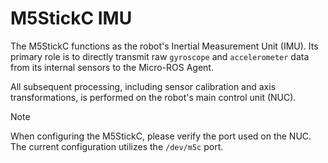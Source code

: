 # **M5StickC IMU**

The M5StickC functions as the robot's Inertial Measurement Unit (IMU). Its primary role is to directly transmit raw `gyroscope` and `accelerometer` data from its internal sensors to the Micro-ROS Agent.

All subsequent processing, including sensor calibration and axis transformations, is performed on the robot's main control unit (NUC).

> [!NOTE]
> When configuring the M5StickC, please verify the port used on the NUC. The current configuration utilizes the `/dev/m5c` port.